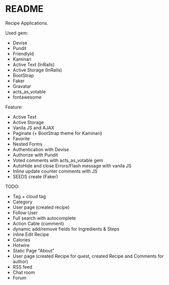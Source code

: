 # README

Recipe Applications.

Used gem:
* Devise
* Pundit
* FriendlyId
* Kaminari
* Active Text (InRails)
* Active Storage (InRails)
* BootStrap
* Faker
* Gravatar
* acts_as_votable
* fontawesome

Feature:
* Active Text
* Active Storage
* Vanila JS and AJAX
* Paginate (+ BootStrap theme for Kaminari)
* Favorite
* Nested Forms
* Authentication with Devise
* Authorize with Pundit
* Voted comments with acts_as_votable gem
* AutoHide and close Errors/Flash message with vanila JS
* Inline update counter comments with JS
* SEEDS create (Faker)

TODO:
* Tag + cloud tag
* Category
* User page (created recipe)
* Follow User
* Full search with autocomplete
* Action Cable (comment)
* dynamic add/remove fields for Ingredients & Steps
* inline Edit Recipe
* Calories
* Hotwire
* Static Page "About"
* User page (created Recipe for quest, created Recipe and Comments for author)
* RSS feed
* Chat room
* Forum
